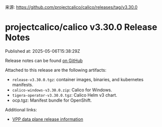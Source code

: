 来源: https://github.com/projectcalico/calico/releases/tag/v3.30.0

# projectcalico/calico v3.30.0 Release Notes

Published at: 2025-05-06T15:38:29Z

Release notes can be found [on GitHub](https://github.com/projectcalico/calico/blob/release-v3.30/release-notes/v3.30.0-release-notes.md)

Attached to this release are the following artifacts:

- `release-v3.30.0.tgz`: container images, binaries, and kubernetes manifests.
- `calico-windows-v3.30.0.zip`: Calico for Windows.
- `tigera-operator-v3.30.0.tgz`: Calico Helm v3 chart.
- ocp.tgz: Manifest bundle for OpenShift.

Additional links:

- [VPP data plane release information](https://github.com/projectcalico/vpp-dataplane/blob/master/RELEASE_NOTES.md)

